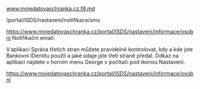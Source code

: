 www.mojedatovaschranka.cz.f8.md


/portal/ISDS/nastaveni/notifikace/sms


https://www.mojedatovaschranka.cz/portal/ISDS/nastaveni/informace/osobni
Notifikační email:











V aplikaci Správa třetích stran můžete pravidelně kontrolovat, kdy a kde jste Bankovní IDentitu použil a jaké údaje jste třetí straně předal. Odkaz na aplikaci najdete v horním menu George v počítači pod ikonou Nastavení.




https://www.mojedatovaschranka.cz/portal/ISDS/nastaveni/informace/osobni





